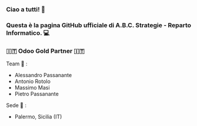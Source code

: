 ### Ciao a tutti! 👋
### Questa è la pagina GitHub ufficiale di A.B.C. Strategie - Reparto Informatico. :computer:
### :it: Odoo Gold Partner :it:

Team :busts_in_silhouette: :
- Alessandro Passanante 
- Antonio Rotolo 
- Massimo Masi 
- Pietro Passanante

Sede :office: :
- Palermo, Sicilia (IT) 

<!--
**ABC-Strategie-GitHub/ABC-Strategie-GitHub** is a ✨ _special_ ✨ repository because its `README.md` (this file) appears on your GitHub profile.

Here are some ideas to get you started:

- 🔭 I’m currently working on ...
- 🌱 I’m currently learning ...
- 👯 I’m looking to collaborate on ...
- 🤔 I’m looking for help with ...
- 💬 Ask me about ...
- 📫 How to reach me: ...
- 😄 Pronouns: ...
- ⚡ Fun fact: ...
-->
